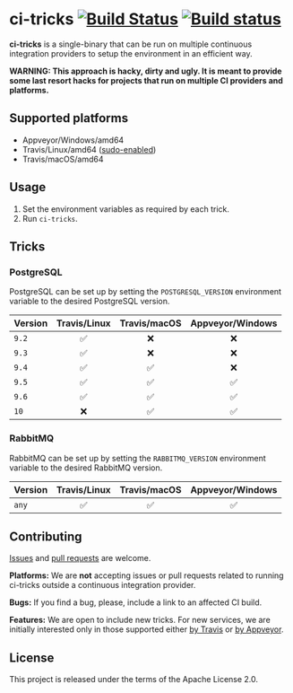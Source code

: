 # ci-tricks [![Build Status](https://travis-ci.org/smola/ci-tricks.svg?branch=master)](https://travis-ci.org/smola/ci-tricks)  [![Build status](https://ci.appveyor.com/api/projects/status/github/smola/ci-tricks?branch=master&svg=true)](https://ci.appveyor.com/project/smola/ci-tricks)

**ci-tricks** is a single-binary that can be run on multiple continuous integration providers to setup the environment in an efficient way.

**WARNING: This approach is hacky, dirty and ugly. It is meant to provide some last resort hacks for projects that run on multiple CI providers and platforms.**

## Supported platforms

* Appveyor/Windows/amd64
* Travis/Linux/amd64 ([sudo-enabled](https://docs.travis-ci.com/user/reference/overview/#Sudo-enabled))
* Travis/macOS/amd64

## Usage

1. Set the environment variables as required by each trick.
2. Run `ci-tricks`.

## Tricks

### PostgreSQL

PostgreSQL can be set up by setting the `POSTGRESQL_VERSION` environment variable to the desired PostgreSQL version.

| Version       | Travis/Linux  | Travis/macOS | Appveyor/Windows      |
| ------------- |:-------------:|:------------:|:---------------------:|
| `9.2`         | ✅             | ❌           | ❌                     |
| `9.3`         | ✅             | ❌           | ❌                     |
| `9.4`         | ✅             | ✅           | ❌                     |
| `9.5`         | ✅             | ✅           | ✅                     |
| `9.6`         | ✅             | ✅           | ✅                     |
| `10`          | ❌             | ✅           | ✅                     |

### RabbitMQ

RabbitMQ can be set up by setting the `RABBITMQ_VERSION` environment variable to the desired RabbitMQ version.

| Version       | Travis/Linux  | Travis/macOS | Appveyor/Windows      |
| ------------- |:-------------:|:------------:|:---------------------:|
| `any`         | ✅             | ✅           | ✅                     |

## Contributing

[Issues](https://github.com/smola/ci-tricks/issues) and [pull requests](https://github.com/smola/ci-tricks/pulls) are welcome.

**Platforms:** We are **not** accepting issues or pull requests related to running ci-tricks outside a continuous integration provider.

**Bugs:** If you find a bug, please, include a link to an affected CI build.

**Features:** We are open to include new tricks. For new services, we are initially interested only in those supported either [by Travis](https://docs.travis-ci.com/user/database-setup/) or [by Appveyor](https://www.appveyor.com/docs/services-databases/).

## License

This project is released under the terms of the Apache License 2.0.
